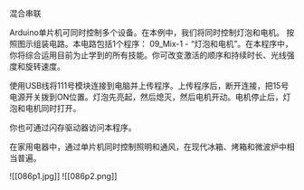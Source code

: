 混合串联

Arduino单片机可同时控制多个设备。在本例中，我们将同时控制灯泡和电机。
按照图示组装电路。本电路包括1个程序：
09_Mix-1 - “灯泡和电机”。在本程序中，你将综合运用目前为止学到的所有技能。你可改变激活的顺序和持续时长、光线强度和旋转速度。

使用USB线将111号模块连接到电脑并上传程序。上传程序后，断开连接，把15号电源开关拨到ON位置。灯泡先亮起，然后熄灭，然后电机开动。电机停止后，灯泡和电机同时打开。

你也可通过闪存驱动器访问本程序。

在家用电器中，通过单片机同时控制照明和通风，在现代冰箱、烤箱和微波炉中相当普遍。

![[086p1.jpg]]
![[086p2.png]]